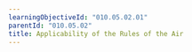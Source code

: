 ```yaml
---
learningObjectiveId: "010.05.02.01"
parentId: "010.05.02"
title: Applicability of the Rules of the Air
---
```


